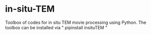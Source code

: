 # in-situ-TEM 
Toolbox of codes for in situ TEM movie processing using Python. The toolbox can be installed via " pipinstall insituTEM "
